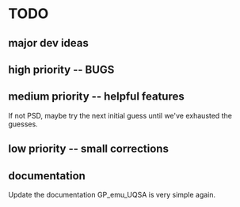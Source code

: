 # TODO

## major dev ideas

## high priority -- BUGS

## medium priority -- helpful features
If not PSD, maybe try the next initial guess until we've exhausted the guesses.

## low priority -- small corrections

## documentation
Update the documentation GP_emu_UQSA is very simple again.
